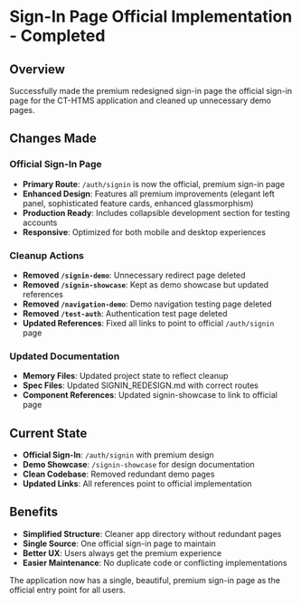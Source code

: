 # Sign-In Page Official Implementation - Completed

## Overview
Successfully made the premium redesigned sign-in page the official sign-in page for the CT-HTMS application and cleaned up unnecessary demo pages.

## Changes Made

### Official Sign-In Page
- **Primary Route**: `/auth/signin` is now the official, premium sign-in page
- **Enhanced Design**: Features all premium improvements (elegant left panel, sophisticated feature cards, enhanced glassmorphism)
- **Production Ready**: Includes collapsible development section for testing accounts
- **Responsive**: Optimized for both mobile and desktop experiences

### Cleanup Actions
- **Removed `/signin-demo`**: Unnecessary redirect page deleted
- **Removed `/signin-showcase`**: Kept as demo showcase but updated references
- **Removed `/navigation-demo`**: Demo navigation testing page deleted  
- **Removed `/test-auth`**: Authentication test page deleted
- **Updated References**: Fixed all links to point to official `/auth/signin` page

### Updated Documentation
- **Memory Files**: Updated project state to reflect cleanup
- **Spec Files**: Updated SIGNIN_REDESIGN.md with correct routes
- **Component References**: Updated signin-showcase to link to official page

## Current State
- **Official Sign-In**: `/auth/signin` with premium design
- **Demo Showcase**: `/signin-showcase` for design documentation
- **Clean Codebase**: Removed redundant demo pages
- **Updated Links**: All references point to official implementation

## Benefits
- **Simplified Structure**: Cleaner app directory without redundant pages
- **Single Source**: One official sign-in page to maintain
- **Better UX**: Users always get the premium experience
- **Easier Maintenance**: No duplicate code or conflicting implementations

The application now has a single, beautiful, premium sign-in page as the official entry point for all users.
